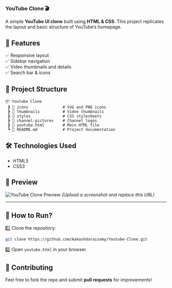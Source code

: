 
### **YouTube Clone 🎬**  

A simple **YouTube UI clone** built using **HTML & CSS**. This project replicates the layout and basic structure of YouTube’s homepage.  


## **🚀 Features**  
✅ Responsive layout  
✅ Sidebar navigation  
✅ Video thumbnails and details  
✅ Search bar & icons  


## **📂 Project Structure**  
```
📦 Youtube Clone
 ┣ 📂 icons               # SVG and PNG icons  
 ┣ 📂 thumbnails          # Video thumbnails  
 ┣ 📂 styles              # CSS stylesheets  
 ┣ 📂 channel-pictures    # Channel logos  
 ┣ 📜 youtube.html        # Main HTML file  
 ┗ 📜 README.md           # Project documentation  
```

## **🛠️ Technologies Used**  
- HTML5  
- CSS3  


## **📸 Preview**  
![YouTube Clone Preview](your-screenshot-url.png) *(Upload a screenshot and replace this URL)*  

---

## **📌 How to Run?**  
1️⃣ Clone the repository:  
```sh
git clone https://github.com/Aakashdoraisamy/Youtube-Clone.git
```
2️⃣ Open `youtube.html` in your browser.  

## **📩 Contributing**  
Feel free to fork the repo and submit **pull requests** for improvements!  
